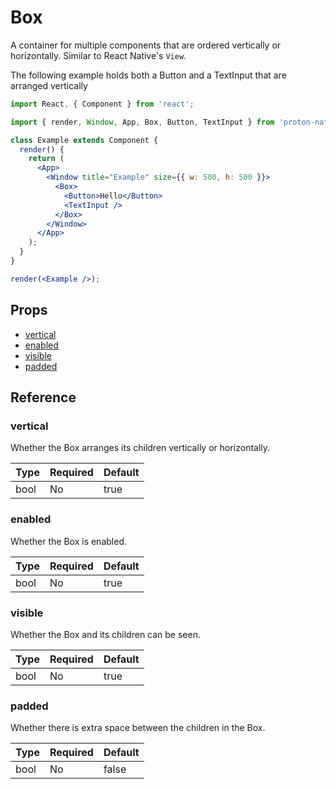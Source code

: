 # Box

A container for multiple components that are ordered vertically or horizontally. Similar to React Native's `View`.

The following example holds both a Button and a TextInput that are arranged vertically

```jsx
import React, { Component } from 'react';

import { render, Window, App, Box, Button, TextInput } from 'proton-native';

class Example extends Component {
  render() {
    return (
      <App>
        <Window title="Example" size={{ w: 500, h: 500 }}>
          <Box>
            <Button>Hello</Button>
            <TextInput />
          </Box>
        </Window>
      </App>
    );
  }
}

render(<Example />);
```

## Props

* [vertical](#vertical)
* [enabled](#enabled)
* [visible](#visible)
* [padded](#padded)

## Reference

### vertical

Whether the Box arranges its children vertically or horizontally.

| **Type** | **Required** | **Default** |
| -------- | ------------ | ----------- |
| bool     | No           | true        |

### enabled

Whether the Box is enabled.

| **Type** | **Required** | **Default** |
| -------- | ------------ | ----------- |
| bool     | No           | true        |

### visible

Whether the Box and its children can be seen.

| **Type** | **Required** | **Default** |
| -------- | ------------ | ----------- |
| bool     | No           | true        |

### padded

Whether there is extra space between the children in the Box.

| **Type** | **Required** | **Default** |
| -------- | ------------ | ----------- |
| bool     | No           | false       |
